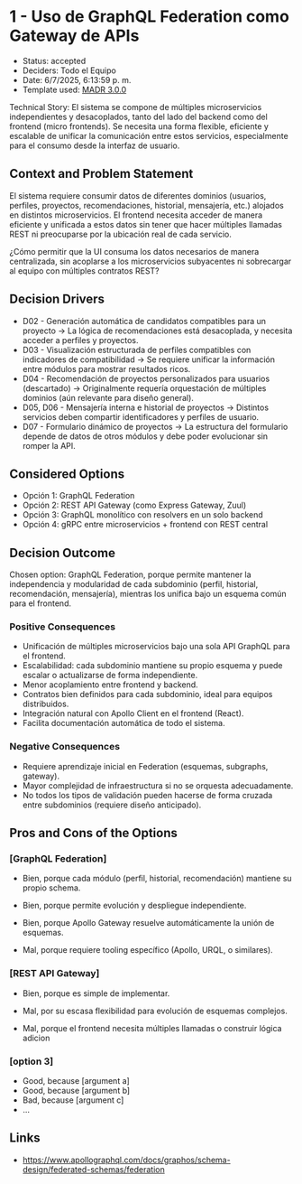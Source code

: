 # 1 - Uso de GraphQL Federation como Gateway de APIs

* Status: accepted 
* Deciders: Todo el  Equipo 
* Date: 6/7/2025, 6:13:59 p. m. 
* Template used: [MADR 3.0.0](https://adr.github.io/madr/) 

Technical Story: El sistema se compone de múltiples microservicios independientes y desacoplados, tanto del lado del backend como del frontend (micro frontends). Se necesita una forma flexible, eficiente y escalable de unificar la comunicación entre estos servicios, especialmente para el consumo desde la interfaz de usuario.

## Context and Problem Statement

El sistema requiere consumir datos de diferentes dominios (usuarios, perfiles, proyectos, recomendaciones, historial, mensajería, etc.) alojados en distintos microservicios. El frontend necesita acceder de manera eficiente y unificada a estos datos sin tener que hacer múltiples llamadas REST ni preocuparse por la ubicación real de cada servicio.

¿Cómo permitir que la UI consuma los datos necesarios de manera centralizada, sin acoplarse a los microservicios subyacentes ni sobrecargar al equipo con múltiples contratos REST?

## Decision Drivers 

* D02 - Generación automática de candidatos compatibles para un proyecto → La lógica de recomendaciones está desacoplada, y necesita acceder a perfiles y proyectos.
* D03 - Visualización estructurada de perfiles compatibles con indicadores de compatibilidad → Se requiere unificar la información entre módulos para mostrar resultados ricos.
* D04 - Recomendación de proyectos personalizados para usuarios (descartado) → Originalmente requería orquestación de múltiples dominios (aún relevante para diseño general).
* D05, D06 - Mensajería interna e historial de proyectos → Distintos servicios deben compartir identificadores y perfiles de usuario.
* D07 - Formulario dinámico de proyectos → La estructura del formulario depende de datos de otros módulos y debe poder evolucionar sin romper la API.

## Considered Options

* Opción 1: GraphQL Federation
* Opción 2: REST API Gateway (como Express Gateway, Zuul)
* Opción 3: GraphQL monolítico con resolvers en un solo backend
* Opción 4: gRPC entre microservicios + frontend con REST central

## Decision Outcome

Chosen option: GraphQL Federation, porque permite mantener la independencia y modularidad de cada subdominio (perfil, historial, recomendación, mensajería), mientras los unifica bajo un esquema común para el frontend.

### Positive Consequences 

* Unificación de múltiples microservicios bajo una sola API GraphQL para el frontend.
* Escalabilidad: cada subdominio mantiene su propio esquema y puede escalar o actualizarse de forma independiente.
* Menor acoplamiento entre frontend y backend.
* Contratos bien definidos para cada subdominio, ideal para equipos distribuidos.
* Integración natural con Apollo Client en el frontend (React).
* Facilita documentación automática de todo el sistema.

### Negative Consequences 

* Requiere aprendizaje inicial en Federation (esquemas, subgraphs, gateway).
* Mayor complejidad de infraestructura si no se orquesta adecuadamente.
* No todos los tipos de validación pueden hacerse de forma cruzada entre subdominios (requiere diseño anticipado).

## Pros and Cons of the Options 

### [GraphQL Federation]

* Bien, porque cada módulo (perfil, historial, recomendación) mantiene su propio schema.
* Bien, porque permite evolución y despliegue independiente.
* Bien, porque Apollo Gateway resuelve automáticamente la unión de esquemas.

* Mal, porque requiere tooling específico (Apollo, URQL, o similares).

### [REST API Gateway]

* Bien, porque es simple de implementar.

* Mal, por su escasa flexibilidad para evolución de esquemas complejos.
* Mal, porque el frontend necesita múltiples llamadas o construir lógica adicion

### [option 3]


* Good, because [argument a]
* Good, because [argument b]
* Bad, because [argument c]
* … <!-- numbers of pros and cons can vary -->

## Links 

* https://www.apollographql.com/docs/graphos/schema-design/federated-schemas/federation